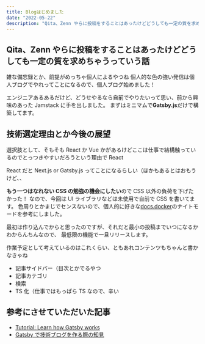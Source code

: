 ```yaml
---
title: Blogはじめました
date: "2022-05-22"
description: "Qita、Zenn やらに投稿をすることはあったけどどうしても一定の質を求めちゃうっていう話　Gatsby.jsでのブログ構築編"
---
```


## Qita、Zenn やらに投稿をすることはあったけどどうしても一定の質を求めちゃうっていう話

雑な備忘録とか、前提がめっちゃ個人によるやつね
個人的な色の強い発信は個人ブログでやれってことになるので、個人ブログ始めました！

エンジニアあるあるだけど、どうせやるなら自前でやりたいって思い、前から興味のあった Jamstack に手を出しました。
まずはミニマムで**Gatsby.js**だけで構築してます。

## 技術選定理由とか今後の展望

選択肢として、そもそも React か Vue かがあるけどここは仕事で結構触っているのでとっつきやすいだろうという理由で React

React だと Next.js or Gatsby.js ってことになるらしい（ほかもあるとはおもうけど、、

**もう一つはなれない CSS の勉強の機会にしたい**ので CSS 以外の負荷を下げたかった！
なので、今回は UI ライブラリなどは未使用で自前で CSS を書いてます。
色周りとかまじでセンスないので、個人的に好きな[docs.docker](https://docs.docker.com/)のナイトモードを参考にしました。

最初は作り込んでからと思ったのですが、それだと最小の投稿までいつになるかわからんちんなので、
最低限の機能で一旦リリースします。

作業予定として考えているのはこれくらい、ともあれコンテンツもちゃんと書かなきゃね

- 記事サイドバー（目次とかでるやつ
- 記事カテゴリ
- 検索
- TS 化（仕事ではもっぱら TS なので、辛い

## 参考にさせていただいた記事

- [Tutorial: Learn how Gatsby works](https://www.gatsbyjs.com/docs/tutorial/)
- [Gatsby で技術ブログを作る際の知見](https://kimuson.dev/blog/gatsby/gatsby-blog/)
